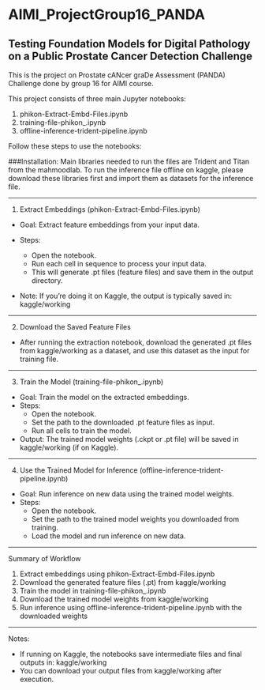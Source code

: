 # AIMI_ProjectGroup16_PANDA
## Testing Foundation Models for Digital Pathology on a Public Prostate Cancer Detection Challenge

This is the project on Prostate cANcer graDe Assessment (PANDA) Challenge done by group 16 for AIMI course.


This project consists of three main Jupyter notebooks:
1) phikon-Extract-Embd-Files.ipynb
2) training-file-phikon_.ipynb
3) offline-inference-trident-pipeline.ipynb

Follow these steps to use the notebooks:

###Installation:
Main libraries needed to run the files are Trident and Titan from the mahmoodlab. To run the inference file offline on kaggle, please download these libraries first and import them as datasets for the inference file.

------------------------------------------------------------
1) Extract Embeddings (phikon-Extract-Embd-Files.ipynb)

- Goal: Extract feature embeddings from your input data.
- Steps:
  - Open the notebook.
  - Run each cell in sequence to process your input data.
  - This will generate .pt files (feature files) and save them in the output directory.

- Note: If you’re doing it on Kaggle, the output is typically saved in:
  kaggle/working

------------------------------------------------------------
2) Download the Saved Feature Files

- After running the extraction notebook, download the generated .pt files from kaggle/working as a dataset, and use this dataset as the input for training file.

------------------------------------------------------------
3) Train the Model (training-file-phikon_.ipynb)

- Goal: Train the model on the extracted embeddings.
- Steps:
  - Open the notebook.
  - Set the path to the downloaded .pt feature files as input.
  - Run all cells to train the model.
- Output: The trained model weights (.ckpt or .pt file) will be saved in kaggle/working (if on Kaggle).

------------------------------------------------------------
4) Use the Trained Model for Inference (offline-inference-trident-pipeline.ipynb)

- Goal: Run inference on new data using the trained model weights.
- Steps:
  - Open the notebook.
  - Set the path to the trained model weights you downloaded from training.
  - Load the model and run inference on new data.

------------------------------------------------------------
Summary of Workflow

1) Extract embeddings using phikon-Extract-Embd-Files.ipynb
2) Download the generated feature files (.pt) from kaggle/working
3) Train the model in training-file-phikon_.ipynb
4) Download the trained model weights from kaggle/working
5) Run inference using offline-inference-trident-pipeline.ipynb with the downloaded weights

------------------------------------------------------------
Notes:

- If running on Kaggle, the notebooks save intermediate files and final outputs in:
  kaggle/working
- You can download your output files from kaggle/working after execution.
